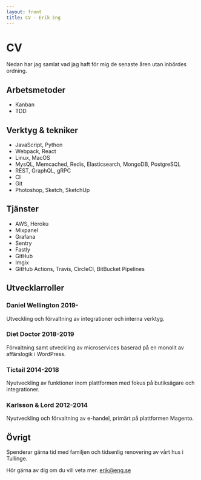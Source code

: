 ```yaml
---
layout: front
title: CV - Erik Eng
---
```


# CV

Nedan har jag samlat vad jag haft för mig de senaste åren utan inbördes ordning.

## Arbetsmetoder

* Kanban
* TDD

## Verktyg & tekniker

* JavaScript, Python
* Webpack, React
* Linux, MacOS
* MysQL, Memcached, Redis, Elasticsearch, MongoDB, PostgreSQL
* REST, GraphQL, gRPC
* CI
* Git
* Photoshop, Sketch, SketchUp

## Tjänster

* AWS, Heroku
* Mixpanel
* Grafana
* Sentry
* Fastly
* GitHub
* Imgix
* GitHub Actions, Travis, CircleCI, BitBucket Pipelines

## Utvecklarroller

### Daniel Wellington 2019-

Utveckling och förvaltning av integrationer och interna verktyg.

### Diet Doctor 2018-2019

Förvaltning samt utveckling av microservices baserad på en monolit av affärslogik i WordPress.

### Tictail 2014-2018

Nyutveckling av funktioner inom plattformen med fokus på butiksägare och integrationer.

### Karlsson & Lord 2012-2014

Nyutveckling och förvaltning av e-handel, primärt på plattformen Magento.

## Övrigt

Spenderar gärna tid med familjen och tidsenlig renovering av vårt hus i Tullinge.

Hör gärna av dig om du vill veta mer. [erik@eng.se](mailto:erik@eng.se)
